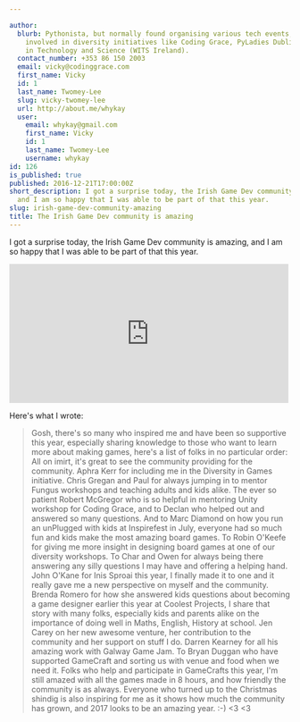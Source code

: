 ```yaml
---

author:
  blurb: Pythonista, but normally found organising various tech events, and now heavily
    involved in diversity initiatives like Coding Grace, PyLadies Dublin, and Women
    in Technology and Science (WITS Ireland).
  contact_number: +353 86 150 2003
  email: vicky@codinggrace.com
  first_name: Vicky
  id: 1
  last_name: Twomey-Lee
  slug: vicky-twomey-lee
  url: http://about.me/whykay
  user:
    email: whykay@gmail.com
    first_name: Vicky
    id: 1
    last_name: Twomey-Lee
    username: whykay
id: 126
is_published: true
published: 2016-12-21T17:00:00Z
short_description: I got a surprise today, the Irish Game Dev community is amazing,
  and I am so happy that I was able to be part of that this year.
slug: irish-game-dev-community-amazing
title: The Irish Game Dev community is amazing
---
```


I got a surprise today, the Irish Game Dev community is amazing, and I am so happy that I was able to be part of that this year.

<iframe src="https://www.facebook.com/plugins/post.php?href=https%3A%2F%2Fwww.facebook.com%2FImirt%2Fposts%2F2182596405299421&width=500" width="500" height="249" style="border:none;overflow:hidden" scrolling="no" frameborder="0" allowTransparency="true"></iframe>

Here's what I wrote:

> Gosh, there's so many who inspired me and have been so supportive this year, especially sharing knowledge to those who want to learn more about making games, here's a list of folks in no particular order: All on imirt, it's great to see the community providing for the community. Aphra Kerr for including me in the Diversity in Games initiative. Chris Gregan and Paul for always jumping in to mentor Fungus workshops and teaching adults and kids alike. The ever so patient Robert McGregor who is so helpful in mentoring Unity workshop for Coding Grace, and to Declan who helped out and answered so many questions. And to Marc Diamond on how you run an unPlugged with kids at Inspirefest in July, everyone had so much fun and kids make the most amazing board games. To Robin O'Keefe for giving me more insight in designing board games at one of our diversity workshops. To Char and Owen for always being there answering any silly questions I may have and offering a helping hand. John O'Kane for Inis Sproai this year, I finally made it to one and it really gave me a new perspective on myself and the community. Brenda Romero for how she answered kids questions about becoming a game designer earlier this year at Coolest Projects, I share that story with many folks, especially kids and parents alike on the importance of doing well in Maths, English, History at school. Jen Carey on her new awesome venture, her contribution to the community and her support on stuff I do. Darren Kearney for all his amazing work with Galway Game Jam. To Bryan Duggan who have supported GameCraft and sorting us with venue and food when we need it. Folks who help and participate in GameCrafts this year, I'm still amazed with all the games made in 8 hours, and how friendly the community is as always. Everyone who turned up to the Christmas shindig is also inspiring for me as it shows how much the community has grown, and 2017 looks to be an amazing year. :-) <3 <3 